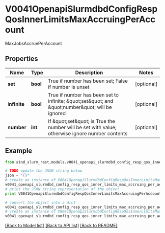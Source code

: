 # V0041OpenapiSlurmdbdConfigRespQosInnerLimitsMaxAccruingPerAccount

MaxJobsAccruePerAccount

## Properties

Name | Type | Description | Notes
------------ | ------------- | ------------- | -------------
**set** | **bool** | True if number has been set; False if number is unset | [optional] 
**infinite** | **bool** | True if number has been set to infinite; \&quot;set\&quot; and \&quot;number\&quot; will be ignored | [optional] 
**number** | **int** | If \&quot;set\&quot; is True the number will be set with value; otherwise ignore number contents | [optional] 

## Example

```python
from aind_slurm_rest.models.v0041_openapi_slurmdbd_config_resp_qos_inner_limits_max_accruing_per_account import V0041OpenapiSlurmdbdConfigRespQosInnerLimitsMaxAccruingPerAccount

# TODO update the JSON string below
json = "{}"
# create an instance of V0041OpenapiSlurmdbdConfigRespQosInnerLimitsMaxAccruingPerAccount from a JSON string
v0041_openapi_slurmdbd_config_resp_qos_inner_limits_max_accruing_per_account_instance = V0041OpenapiSlurmdbdConfigRespQosInnerLimitsMaxAccruingPerAccount.from_json(json)
# print the JSON string representation of the object
print V0041OpenapiSlurmdbdConfigRespQosInnerLimitsMaxAccruingPerAccount.to_json()

# convert the object into a dict
v0041_openapi_slurmdbd_config_resp_qos_inner_limits_max_accruing_per_account_dict = v0041_openapi_slurmdbd_config_resp_qos_inner_limits_max_accruing_per_account_instance.to_dict()
# create an instance of V0041OpenapiSlurmdbdConfigRespQosInnerLimitsMaxAccruingPerAccount from a dict
v0041_openapi_slurmdbd_config_resp_qos_inner_limits_max_accruing_per_account_form_dict = v0041_openapi_slurmdbd_config_resp_qos_inner_limits_max_accruing_per_account.from_dict(v0041_openapi_slurmdbd_config_resp_qos_inner_limits_max_accruing_per_account_dict)
```
[[Back to Model list]](../README.md#documentation-for-models) [[Back to API list]](../README.md#documentation-for-api-endpoints) [[Back to README]](../README.md)


